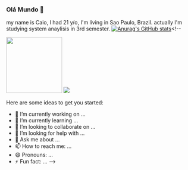 ### Olá Mundo 👋 
my name is Caio, I had 21 y/o, I'm living in Sao Paulo, Brazil. actually I'm studying system anaylisis in 3rd semester. 
[![Anurag's GitHub stats](https://github-readme-stats.vercel.app/api?username=condesso26)](https://github.com/anuraghazra/github-readme-stats)<!--

<img height="150" src="https://cdn.jsdelivr.net/gh/devicons/devicon/icons/vscode/vscode-original-wordmark.svg" />
<img heigh="150" src="https://cdn.jsdelivr.net/gh/devicons/devicon/icons/javascript/javascript-original.svg" />

Here are some ideas to get you started:

- 🔭 I’m currently working on ...
- 🌱 I’m currently learning ...
- 👯 I’m looking to collaborate on ...
- 🤔 I’m looking for help with ...
- 💬 Ask me about ...
- 📫 How to reach me: ...
- 😄 Pronouns: ...
- ⚡ Fun fact: ...
-->
